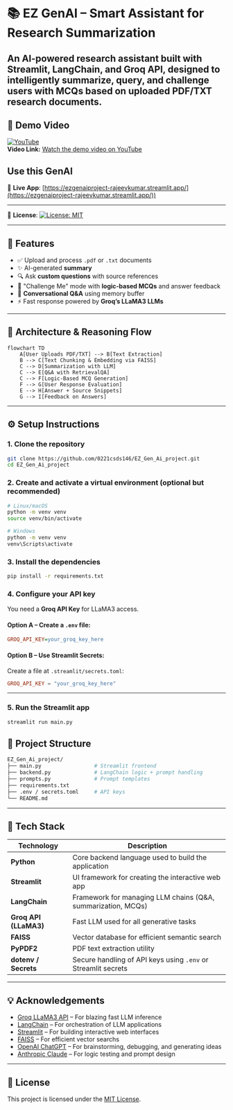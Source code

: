 # 📚 EZ GenAI – Smart Assistant for Research Summarization

An AI-powered research assistant built with **Streamlit**, **LangChain**, and **Groq API**, designed to intelligently **summarize**, **query**, and **challenge users** with MCQs based on uploaded PDF/TXT research documents.
---
## 🎥 Demo Video

[![YouTube](https://img.icons8.com/color/48/000000/youtube-play.png)](https://youtu.be/1HYg3_EKpG0)  
**Video Link:** [Watch the demo video on YouTube](https://youtu.be/1HYg3_EKpG0)

## Use this GenAI
🔗 **Live App**: [https://ezgenaiproject-rajeevkumar.streamlit.app/](https://ezgenaiproject-rajeevkumar.streamlit.app/))

---
📜 **License**: [![License: MIT](https://img.shields.io/badge/License-MIT-blue.svg)](https://github.com/0221csds146/EZ_Gen_Ai_project/blob/main/LICENSE)

---

## 🚀 Features

- ✅ Upload and process `.pdf` or `.txt` documents
- ✨ AI-generated **summary**
- 🔍 Ask **custom questions** with source references
- 🧠 "Challenge Me" mode with **logic-based MCQs** and answer feedback
- 💬 **Conversational Q&A** using memory buffer
- ⚡ Fast response powered by **Groq’s LLaMA3 LLMs**

---

## 🧱 Architecture & Reasoning Flow

```mermaid
flowchart TD
    A[User Uploads PDF/TXT] --> B[Text Extraction]
    B --> C[Text Chunking & Embedding via FAISS]
    C --> D[Summarization with LLM]
    C --> E[Q&A with RetrievalQA]
    C --> F[Logic-Based MCQ Generation]
    F --> G[User Response Evaluation]
    E --> H[Answer + Source Snippets]
    G --> I[Feedback on Answers]
```
---
## ⚙️ Setup Instructions

### 1. Clone the repository

```bash
git clone https://github.com/0221csds146/EZ_Gen_Ai_project.git
cd EZ_Gen_Ai_project
```

### 2. Create and activate a virtual environment (optional but recommended)

```bash
# Linux/macOS
python -m venv venv
source venv/bin/activate

# Windows
python -m venv venv
venv\Scripts\activate
```

### 3. Install the dependencies

```bash
pip install -r requirements.txt
```

### 4. Configure your API key

You need a **Groq API Key** for LLaMA3 access.

#### Option A – Create a `.env` file:

```ini
GROQ_API_KEY=your_groq_key_here
```

#### Option B – Use Streamlit Secrets:

Create a file at `.streamlit/secrets.toml`:

```toml
GROQ_API_KEY = "your_groq_key_here"
```
---
### 5. Run the Streamlit app

```bash
streamlit run main.py
```

## 📂 Project Structure
```bash
EZ_Gen_Ai_project/
├── main.py                 # Streamlit frontend
├── backend.py              # LangChain logic + prompt handling
├── prompts.py              # Prompt templates
├── requirements.txt
├── .env / secrets.toml     # API keys
└── README.md
```
---
## 🧰 Tech Stack

| Technology         | Description                                                 |
|--------------------|-------------------------------------------------------------|
| **Python**         | Core backend language used to build the application         |
| **Streamlit**      | UI framework for creating the interactive web app           |
| **LangChain**      | Framework for managing LLM chains (Q&A, summarization, MCQs)|
| **Groq API (LLaMA3)** | Fast LLM used for all generative tasks                    |
| **FAISS**          | Vector database for efficient semantic search               |
| **PyPDF2**         | PDF text extraction utility                                 |
| **dotenv / Secrets** | Secure handling of API keys using `.env` or Streamlit secrets |

---
## 💡 Acknowledgements

- [Groq LLaMA3 API](https://console.groq.com/) – For blazing fast LLM inference
- [LangChain](https://www.langchain.com/) – For orchestration of LLM applications
- [Streamlit](https://streamlit.io/) – For building interactive web interfaces
- [FAISS](https://github.com/facebookresearch/faiss) – For efficient vector searchs
- [OpenAI ChatGPT](https://chat.openai.com/) – For brainstorming, debugging, and generating ideas
- [Anthropic Claude](https://www.anthropic.com/index/claude) – For logic testing and prompt design

---
## 🤝 License

This project is licensed under the [MIT License](https://github.com/0221csds146/EZ_Gen_Ai_project/blob/main/LICENSE).
